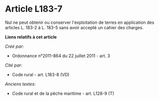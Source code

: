 # Article L183-7

Nul ne peut obtenir ou conserver l'exploitation de terres en application des articles L. 183-2 à L. 183-5 sans avoir accepté
un cahier des charges.

**Liens relatifs à cet article**

_Créé par_:

  - Ordonnance n°2011-864 du 22 juillet 2011 - art. 3

_Cité par_:

  - Code rural - art. L183-8 (VD)

_Anciens textes_:

  - Code rural et de la pêche maritime - art. L128-9 (T)
